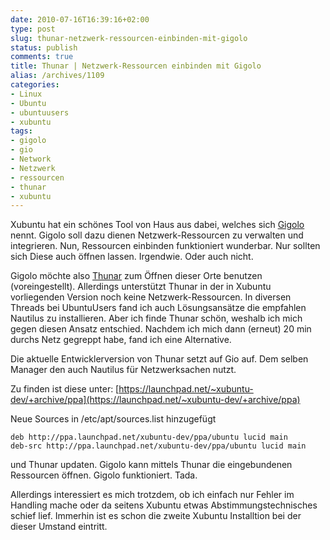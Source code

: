 ```yaml
---
date: 2010-07-16T16:39:16+02:00
type: post
slug: thunar-netzwerk-ressourcen-einbinden-mit-gigolo
status: publish
comments: true
title: Thunar | Netzwerk-Ressourcen einbinden mit Gigolo
alias: /archives/1109
categories:
- Linux
- Ubuntu
- ubuntuusers
- xubuntu
tags:
- gigolo
- gio
- Network
- Netzwerk
- ressourcen
- thunar
- xubuntu
---
```


Xubuntu hat ein schönes Tool von Haus aus dabei, welches sich [Gigolo](http://www.uvena.de/gigolo/index.html) nennt. Gigolo soll dazu dienen Netzwerk-Ressourcen zu verwalten und integrieren. Nun, Ressourcen einbinden funktioniert wunderbar. Nur sollten sich Diese auch öffnen lassen. Irgendwie. Oder auch nicht.

Gigolo möchte also [Thunar](http://thunar.xfce.org/index.html) zum Öffnen dieser Orte benutzen (voreingestellt). Allerdings unterstützt Thunar in der in Xubuntu vorliegenden Version noch keine Netzwerk-Ressourcen. In diversen Threads bei UbuntuUsers fand ich auch Lösungsansätze die empfahlen Nautilus zu installieren. Aber ich finde Thunar schön, weshalb ich mich gegen diesen Ansatz entschied. Nachdem ich mich dann (erneut) 20 min durchs Netz gegreppt habe, fand ich eine Alternative.

Die aktuelle Entwicklerversion von Thunar setzt auf Gio auf. Dem selben Manager den auch Nautilus für Netzwerksachen nutzt.

Zu finden ist diese unter: [https://launchpad.net/~xubuntu-dev/+archive/ppa](https://launchpad.net/~xubuntu-dev/+archive/ppa)

Neue Sources in /etc/apt/sources.list hinzugefügt

```
deb http://ppa.launchpad.net/xubuntu-dev/ppa/ubuntu lucid main
deb-src http://ppa.launchpad.net/xubuntu-dev/ppa/ubuntu lucid main
```


und Thunar updaten. Gigolo kann mittels Thunar die eingebundenen Ressourcen öffnen. Gigolo funktioniert. Tada.

Allerdings interessiert es mich trotzdem, ob ich einfach nur Fehler im Handling mache oder da seitens Xubuntu etwas Abstimmungstechnisches schief lief. Immerhin ist es schon die zweite Xubuntu Installtion bei der dieser Umstand eintritt.
